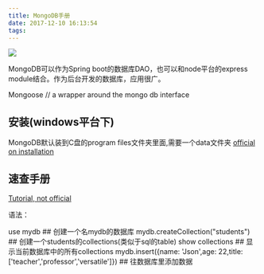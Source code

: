 ```yaml
---
title: MongoDB手册
date: 2017-12-10 16:13:54
tags:
---
```

![](http://odzl05jxx.bkt.clouddn.com/image/jpg/scenery1511100794441.jpg?imageView2/2/w/600)
<!--more-->



MongoDB可以作为Spring boot的数据库DAO，也可以和node平台的express module结合。作为后台开发的数据库，应用很广。

Mongoose // a wrapper around the mongo db interface

## 安装(windows平台下)
MongoDB默认装到C盘的program files文件夹里面,需要一个data文件夹
[official on installation](https://docs.mongodb.com/v3.4/tutorial/install-mongodb-on-windows/)


## 速查手册
[Tutorial, not official](https://www.tutorialspoint.com/mongodb/mongodb_create_collection.htm)



语法：
>            
use mydb ## 创建一个名mydb的数据库
mydb.createCollection("students") ## 创建一个students的collections(类似于sql的table)
show collections  ## 显示当前数据库中的所有collections
mydb.insert({name: 'Json',age: 22,title:['teacher','professor','versatile']}) ## 往数据库里添加数据
